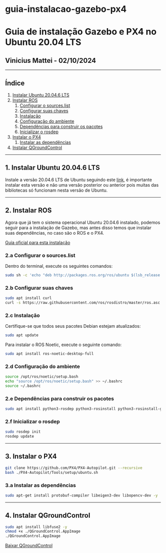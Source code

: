 # guia-instalacao-gazebo-px4

# Guia de instalação Gazebo e PX4 no Ubuntu 20.04 LTS

## Vinicius Mattei - 02/10/2024

---

## Índice

1. [Instalar Ubuntu 20.04.6 LTS](#instalar-ubuntu-20046-lts)
2. [Instalar ROS](#instalar-ros)
    1. [Configurar o sources.list](#configurar-o-sourceslist)
    2. [Configurar suas chaves](#configurar-suas-chaves)
    3. [Instalação](#instalacao)
    4. [Configuração do ambiente](#configuracao-do-ambiente)
    5. [Dependências para construir os pacotes](#dependencias-para-construir-os-pacotes)
    6. [Inicializar o rosdep](#inicializar-o-rosdep)
3. [Instalar o PX4](#instalar-o-px4)
    1. [Instalar as dependências](#instalar-as-dependencias)
4. [Instalar QGroundControl](#instalar-qgroundcontrol)

---

## 1. Instalar Ubuntu 20.04.6 LTS

Instale a versão 20.04.6 LTS de Ubuntu seguindo este [link](https://releases.ubuntu.com/focal/), é importante instalar esta versão e não uma versão posterior ou anterior pois muitas das bibliotecas só funcionam nesta versão de Ubuntu.

---

## 2. Instalar ROS

Agora que já tem o sistema operacional Ubuntu 20.04.6 instalado, podemos seguir para a instalação de Gazebo, mas antes disso temos que instalar suas dependências, no caso são o ROS e o PX4.

[Guia oficial para esta instalação](https://docs.px4.io/main/en/ros/mavros_installation.html#ros-noetic-(ubuntu-22.04))

### 2.a Configurar o sources.list

Dentro do terminal, execute os seguintes comandos:

```bash
sudo sh -c 'echo "deb http://packages.ros.org/ros/ubuntu $(lsb_release -sc) main" > /etc/apt/sources.list.d/ros-latest.list'
```

### 2.b Configurar suas chaves

```bash
sudo apt install curl
curl -s https://raw.githubusercontent.com/ros/rosdistro/master/ros.asc | sudo apt-key add -
```

### 2.c Instalação

Certifique-se que todos seus pacotes Debian estejam atualizados:

```bash
sudo apt update
```

Para instalar o ROS Noetic, execute o seguinte comando:

```bash
sudo apt install ros-noetic-desktop-full
```

### 2.d Configuração do ambiente

```bash
source /opt/ros/noetic/setup.bash
echo "source /opt/ros/noetic/setup.bash" >> ~/.bashrc
source ~/.bashrc
```

### 2.e Dependências para construir os pacotes

```bash
sudo apt install python3-rosdep python3-rosinstall python3-rosinstall-generator python3-wstool build-essential
```

### 2.f Inicializar o rosdep

```bash
sudo rosdep init
rosdep update
```

---

## 3. Instalar o PX4

```bash
git clone https://github.com/PX4/PX4-Autopilot.git --recursive
bash ./PX4-Autopilot/Tools/setup/ubuntu.sh
```

### 3.a Instalar as dependências

```bash
sudo apt-get install protobuf-compiler libeigen3-dev libopencv-dev -y
```

---

## 4. Instalar QGroundControl

```bash
sudo apt install libfuse2 -y
chmod +x ./QGroundControl.AppImage
./QGroundControl.AppImage
```

[Baixar QGroundControl](https://d176tv9ibo4jno.cloudfront.net/latest/QGroundControl.AppImage)


